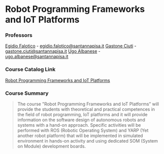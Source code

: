 # Robot Programming Frameworks and IoT Platforms
### Professors
[Egidio Falotico](https://www.santannapisa.it/it/egidio-falotico) - egidio.falotico@santannapisa.it
[Gastone Ciuti](https://www.santannapisa.it/it/gastone-ciuti) - gastone.ciuti@santannapisa.it
[Ugo Albanese](https://www.santannapisa.it/it/ugo-albanese) - ugo.albanese@santannapisa.it

### Course Catalog Link
[Robot Programming Frameworks and IoT Platforms](https://unipi.coursecatalogue.cineca.it/insegnamenti/2024/52656_692629_77416/2015/52658/10970?coorte=2024&schemaid=9001)

### Course Summary
> The course "Robot Programming Frameworks and IoT Platforms” will provide the students with theoretical and practical competences in the field of robot programming, IoT platforms and it will provide information on the software design of autonomous robots and systems with a hand-on approach. Specific activities will be performed with ROS (Robotic Operating System) and YARP (Yet another robot platform) that will be implemented in simulated environment in hands-on activity and using dedicated SOM (System on Module) development boards.
